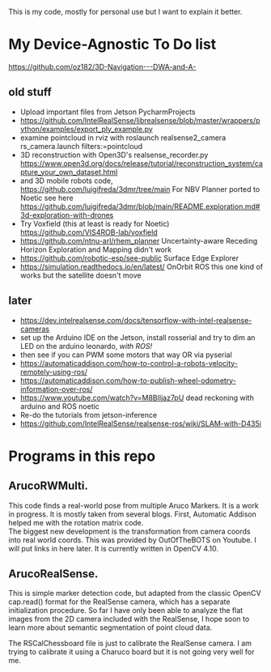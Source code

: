 This is my code, mostly for personal use but I want to explain it better.
# My Device-Agnostic To Do list
https://github.com/oz182/3D-Navigation---DWA-and-A-

## old stuff
- Upload important files from Jetson PycharmProjects
- https://github.com/IntelRealSense/librealsense/blob/master/wrappers/python/examples/export_ply_example.py
- examine pointcloud in rviz with roslaunch realsense2_camera rs_camera.launch filters:=pointcloud
- 3D reconstruction with Open3D's realsense_recorder.py https://www.open3d.org/docs/release/tutorial/reconstruction_system/capture_your_own_dataset.html
- and 3D mobile robots code, https://github.com/luigifreda/3dmr/tree/main  For NBV Planner ported to Noetic see here https://github.com/luigifreda/3dmr/blob/main/README.exploration.md#3d-exploration-with-drones
- Try Voxfield (this at least is ready for Noetic) https://github.com/VIS4ROB-lab/voxfield
- https://github.com/ntnu-arl/rhem_planner Uncertainty-aware Receding Horizon Exploration and Mapping didn't work
- https://github.com/robotic-esp/see-public Surface Edge Explorer
- https://simulation.readthedocs.io/en/latest/ OnOrbit ROS this one kind of works but the satellite doesn't move

## later
- https://dev.intelrealsense.com/docs/tensorflow-with-intel-realsense-cameras
- set up the Arduino IDE on the Jetson, install rosserial and try to dim an LED on the arduino leonardo, *with ROS!* 
- then see if you can PWM some motors that way OR via pyserial
- https://automaticaddison.com/how-to-control-a-robots-velocity-remotely-using-ros/
- https://automaticaddison.com/how-to-publish-wheel-odometry-information-over-ros/
- https://www.youtube.com/watch?v=M8BlIjaz7pU dead reckoning with arduino and ROS noetic
- Re-do the tutorials from jetson-inference
- https://github.com/IntelRealSense/realsense-ros/wiki/SLAM-with-D435i

# Programs in this repo
## ArucoRWMulti.  
This code finds a real-world pose from multiple Aruco Markers.  It is a work in progress. It is mostly taken from several blogs.  First, Automatic Addison helped me with the rotation matrix code.  
The biggest new development is the transformation from camera coords into real world coords.  This was provided by OutOfTheBOTS on Youtube.  I will put links in here later.
It is currently written in OpenCV 4.10. 

## ArucoRealSense.  
This is simple marker detection code, but adapted from the classic OpenCV cap.read() format for the RealSense camera, which has a separate initialization procedure.
So far I have only been able to analyze the flat images from the 2D camera included with the RealSense, 
I hope soon to learn more about semantic segmentation of point cloud data.

The RSCalChessboard file is just to calibrate the RealSense camera. I am trying to calibrate it using a Charuco board but it is not going very well for me.

